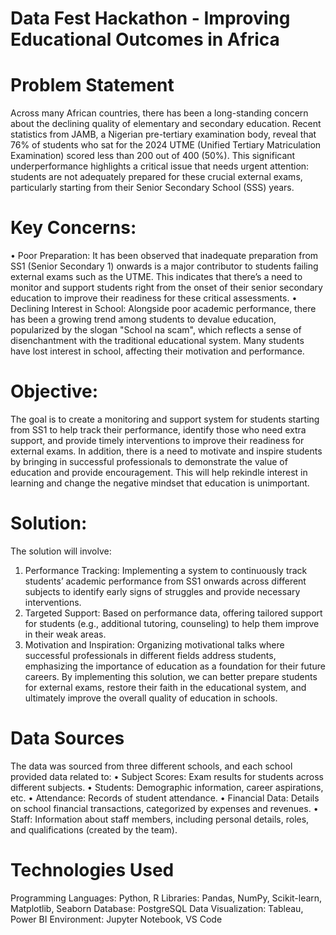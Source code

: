 # Data Fest Hackathon - Improving Educational Outcomes in Africa

# Problem Statement
Across many African countries, there has been a long-standing concern about the declining quality of elementary and secondary education. Recent statistics from JAMB, a Nigerian pre-tertiary examination body, reveal that 76% of students who sat for the 2024 UTME (Unified Tertiary Matriculation Examination) scored less than 200 out of 400 (50%). This significant underperformance highlights a critical issue that needs urgent attention: students are not adequately prepared for these crucial external exams, particularly starting from their Senior Secondary School (SSS) years.

# Key Concerns:
•	Poor Preparation: It has been observed that inadequate preparation from SS1 (Senior Secondary 1) onwards is a major contributor to students failing external exams such as the UTME. This indicates that there’s a need to monitor and support students right from the onset of their senior secondary education to improve their readiness for these critical assessments.
•	Declining Interest in School: Alongside poor academic performance, there has been a growing trend among students to devalue education, popularized by the slogan "School na scam", which reflects a sense of disenchantment with the traditional educational system. Many students have lost interest in school, affecting their motivation and performance.

# Objective:
The goal is to create a monitoring and support system for students starting from SS1 to help track their performance, identify those who need extra support, and provide timely interventions to improve their readiness for external exams. In addition, there is a need to motivate and inspire students by bringing in successful professionals to demonstrate the value of education and provide encouragement. This will help rekindle interest in learning and change the negative mindset that education is unimportant.

# Solution:
The solution will involve:
1.	Performance Tracking: Implementing a system to continuously track students’ academic performance from SS1 onwards across different subjects to identify early signs of struggles and provide necessary interventions.
2.	Targeted Support: Based on performance data, offering tailored support for students (e.g., additional tutoring, counseling) to help them improve in their weak areas.
3.	Motivation and Inspiration: Organizing motivational talks where successful professionals in different fields address students, emphasizing the importance of education as a foundation for their future careers.
By implementing this solution, we can better prepare students for external exams, restore their faith in the educational system, and ultimately improve the overall quality of education in schools.

# Data Sources
The data was sourced from three different schools, and each school provided data related to:
•	Subject Scores: Exam results for students across different subjects.
•	Students: Demographic information, career aspirations, etc.
•	Attendance: Records of student attendance.
•	Financial Data: Details on school financial transactions, categorized by expenses and revenues.
•	Staff: Information about staff members, including personal details, roles, and qualifications (created by the team).

# Technologies Used
Programming Languages: Python, R
Libraries: Pandas, NumPy, Scikit-learn, Matplotlib, Seaborn
Database: PostgreSQL
Data Visualization: Tableau, Power BI
Environment: Jupyter Notebook, VS Code

